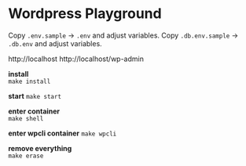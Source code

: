 # Wordpress Playground

Copy `.env.sample` -> `.env` and adjust variables.
Copy `.db.env.sample` -> `.db.env` and adjust variables.

http://localhost
http://localhost/wp-admin

**install**  
`make install`

**start**
`make start`

**enter container**  
`make shell`

**enter wpcli container**
`make wpcli`

**remove everything**  
`make erase`
